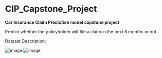 # CIP_Capstone_Project

**Car Insurance Claim Prediction model capstone project**

Predict whether the policyholder will file a claim in the next 6 months or not.

Dataset Description:


![image](https://user-images.githubusercontent.com/43630371/228812314-88fe7ecf-2d9c-4cfe-a6b6-fd8989c3a09a.png)
![image](https://user-images.githubusercontent.com/43630371/228812504-e69400b6-08bf-423a-aca6-b5ea4658eed6.png)

